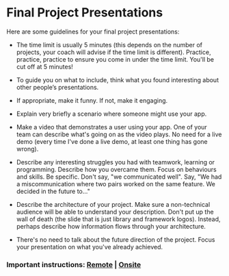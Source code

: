 # Final Project Presentations

Here are some guidelines for your final project presentations:

* The time limit is usually 5 minutes (this depends on the number of projects, your coach will advise if the time limit is different).  Practice, practice, practice to ensure you come in under the time limit.  You'll be cut off at 5 minutes!

* To guide you on what to include, think what you found interesting about other people’s presentations.

* If appropriate, make it funny. If not, make it engaging.

* Explain very briefly a scenario where someone might use your app.

* Make a video that demonstrates a user using your app.  One of your team can describe what's going on as the video plays.  No need for a live demo (every time I've done a live demo, at least one thing has gone wrong).

* Describe any interesting struggles you had with teamwork, learning or programming.  Describe how you overcame them.  Focus on behaviours and skills.  Be specific.  Don't say, "we communicated well".  Say, "We had a miscommunication where two pairs worked on the same feature.  We decided in the future to..."

* Describe the architecture of your project.  Make sure a non-technical audience will be able to understand your description.  Don't put up the wall of death (the slide that is just library and framework logos).  Instead, perhaps describe how information flows through your architecture.

* There's no need to talk about the future direction of the project.  Focus your presentation on what you've already achieved.

### Important instructions: [Remote](../sequence/remote/demo_day_presentations.md) | [Onsite](../sequence/onsite/demo_day_presentations.md)
